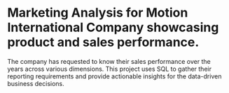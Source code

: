 # Marketing Analysis for Motion International Company showcasing product and sales performance.
The company has requested to know their sales performance over the years across various dimensions. This project uses SQL to gather their reporting requirements and provide actionable insights for the data-driven business decisions.
